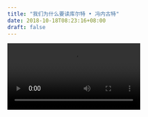 ```yaml
--- 
title: "我们为什么要读库尔特 • 冯内古特" 
date: 2018-10-18T08:23:16+08:00 
draft: false 
--- 
```


<video src="http://static.allinfun.cn/buchadian/1.mp4" controls="controls"></video>
<!--stackedit_data:
eyJoaXN0b3J5IjpbLTIwOTQyODMzNzgsNzYzOTg0MzYyLDQwNz
A2NDMzMiwtNjA1OTI4NjMxLDkwMDM3MzYxOCwtMTA4NDc2Mjk3
NiwtMTc0NDY0ODI1MiwxMDIwMjM4MzU3LC0yOTE1MjIwMjQsLT
E5NTc4ODYwNTUsLTEyNTc4NDc0MTUsMjIyNzI3NjgxXX0=
-->
